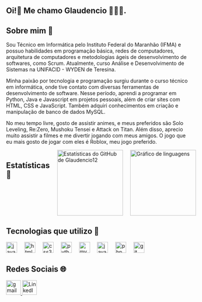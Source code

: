 <h2 align="left">Oi!👋 Me chamo Glaudencio 👨🏻‍💻.</h2>

<div>
      <h2>Sobre mim 🙂</h2>
      <p>
            Sou Técnico em Informática pelo Instituto Federal do Maranhão (IFMA) e
            possuo habilidades em programação básica, redes de computadores, arquitetura de computadores e
            metodologias ágeis de desenvolvimento de softwares, como Scrum. Atualmente, curso Análise e
            Desenvolvimento de Sistemas na UNIFACID - WYDEN de Teresina.
      </p>
      <p>
            Minha paixão por tecnologia e programação surgiu durante o curso técnico em informática, onde
            tive contato com diversas ferramentas de desenvolvimento de software. Nesse período, aprendi a
            programar em Python, Java e Javascript em projetos pessoais, além de criar sites com HTML, CSS e
            JavaScript. Também adquiri conhecimentos em criação e manipulação de banco de dados MySQL.
      </p>
      <p>
           No meu tempo livre, gosto de assistir animes, e meus preferidos são Solo Leveling, Re:Zero, Mushoku Tensei e Attack on Titan.
           Além disso, aprecio muito assistir a filmes e me divertir jogando com meus amigos. O jogo que eu mais gosto de jogar com eles é Roblox,
           meu jogo preferido.
      </p>
</div>

<div style="display: flex; gap: 20px;"> 
      <h2>Estatísticas 📶</h2>
      <img src="https://github-readme-stats.vercel.app/api?username=Glaudencio12&show_icons=true&theme=dark&hide_border=false"
            height="180" alt="Estatísticas do GitHub de Glaudencio12" />
      <img src="https://github-readme-stats.vercel.app/api/top-langs?username=Glaudencio12&locale=en&hide_title=false&layout=compact&card_width=320&langs_count=5&theme=dark&hide_border=false"
            height="180" alt="Gráfico de linguagens" />
</div>

<div>
      <h2>Tecnologias que utilizo 🤖</h2>
      <img src="https://cdn.jsdelivr.net/gh/devicons/devicon/icons/javascript/javascript-original.svg" height="30"
            alt="javascript logo" />
      <img width="12" />
      <img src="https://cdn.jsdelivr.net/gh/devicons/devicon/icons/html5/html5-original.svg" height="30"
            alt="html5 logo" />
      <img width="12" />
      <img src="https://cdn.jsdelivr.net/gh/devicons/devicon/icons/css3/css3-original.svg" height="30"
            alt="css3 logo" />
      <img width="12" />
      <img src="https://cdn.jsdelivr.net/gh/devicons/devicon/icons/python/python-original.svg" height="30"
            alt="python logo" />
      <img width="12" />
      <img src="https://cdn.jsdelivr.net/gh/devicons/devicon/icons/mysql/mysql-original.svg" height="30"
            alt="mysql logo" />
      <img width="12" />
      <img src="https://cdn.jsdelivr.net/gh/devicons/devicon/icons/java/java-original.svg" height="30"
            alt="java logo" />
      <img width="12" />
      <img src="https://cdn.jsdelivr.net/gh/devicons/devicon/icons/php/php-original.svg" height="30" alt="php logo" />
      <img width="12" />
      <img src="https://cdn.jsdelivr.net/gh/devicons/devicon/icons/git/git-original.svg" height="30" alt="git logo" />
</div>

<div>
      <h2>Redes Sociais 🌐</h2>
      <a href="mailto:glaudenciocosta015@gmail.com" target="_blank">
            <img src="https://img.shields.io/static/v1?message=Gmail&logo=gmail&label=&color=D14836&logoColor=white&labelColor=&style=for-the-badge"
                  height="40" alt="gmail logo" />
      </a>
      <a href="https://www.linkedin.com/in/glaudencio" target="_blank">
            <img src="https://img.shields.io/static/v1?message=LinkedIn&logo=linkedin&label=&color=0A66C2&logoColor=white&labelColor=&style=for-the-badge"
                  height="40" alt="LinkedIn logo" />
      </a>
</div>
